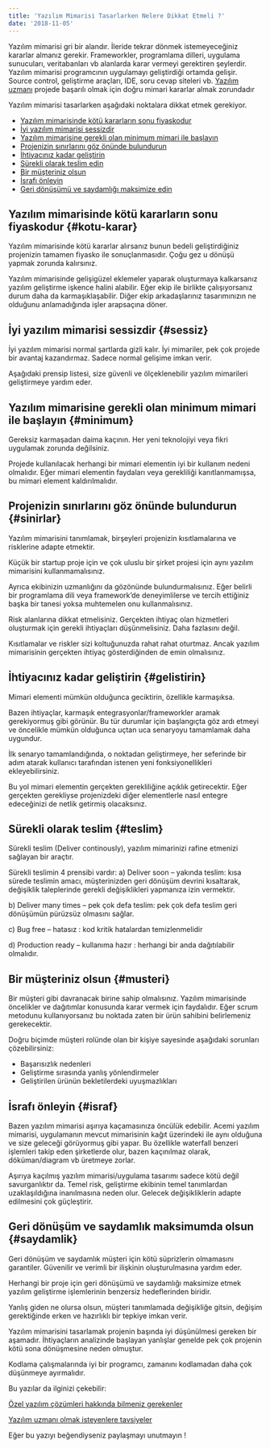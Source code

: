 ```yaml
---
title: 'Yazılım Mimarisi Tasarlarken Nelere Dikkat Etmeli ?'
date: '2018-11-05'
---
```


Yazılım mimarisi gri bir alandır. İleride tekrar dönmek istemeyeceğiniz kararlar almanız gerekir. Frameworkler, programlama dilleri, uygulama sunucuları, veritabanları vb alanlarda karar vermeyi gerektiren şeylerdir. Yazılım mimarisi programcının uygulamayı geliştirdiği ortamda gelişir. Source control, geliştirme araçları, IDE, soru cevap siteleri vb. [Yazılım uzmanı](/blog/yazilim-uzmani-olmak/) projede başarılı olmak için doğru mimari kararlar almak zorundadır

Yazılım mimarisi tasarlarken aşağıdaki noktalara dikkat etmek gerekiyor.

- [Yazılım mimarisinde kötü kararların sonu fiyaskodur](#kotu-karar)
- [İyi yazılım mimarisi sessizdir](#sessiz)
- [Yazılım mimarisine gerekli olan minimum mimari ile başlayın](#minimum)
- [Projenizin sınırlarını göz önünde bulundurun](#sinirlar)
- [İhtiyacınız kadar geliştirin](#gelistirin)
- [Sürekli olarak teslim edin](#teslim)
- [Bir müşteriniz olsun](#musteri)
- [İsrafı önleyin](#israf)
- [Geri dönüşümü ve saydamlığı maksimize edin](#saydamlik)

## Yazılım mimarisinde kötü kararların sonu fiyaskodur {#kotu-karar}

Yazılım mimarisinde kötü kararlar alırsanız bunun bedeli geliştirdiğiniz projenizin tamamen fiyasko ile sonuçlanmasıdır. Çoğu gez u dönüşü yapmak zorunda kalırsınız.

Yazılım mimarisinde gelişigüzel eklemeler yaparak oluşturmaya kalkarsanız yazılım geliştirme işkence halini alabilir. Eğer ekip ile birlikte çalışıyorsanız durum daha da karmaşıklaşabilir. Diğer ekip arkadaşlarınız tasarımınızın ne olduğunu anlamadığında işler arapsaçına döner.

## İyi yazılım mimarisi sessizdir {#sessiz}

İyi yazılım mimarisi normal şartlarda gizli kalır. İyi mimariler, pek çok projede bir avantaj kazandırmaz. Sadece normal gelişime imkan verir.

Aşağıdaki prensip listesi, size güvenli ve ölçeklenebilir yazılım mimarileri geliştirmeye yardım eder.

## Yazılım mimarisine gerekli olan minimum mimari ile başlayın {#minimum}

Gereksiz karmaşadan daima kaçının. Her yeni teknolojiyi veya fikri uygulamak zorunda değilsiniz.

Projede kullanılacak herhangi bir mimari elementin iyi bir kullanım nedeni olmalıdır. Eğer mimari elementin faydaları veya gerekliliği kanıtlanmamışsa, bu mimari element kaldırılmalıdır.

## Projenizin sınırlarını göz önünde bulundurun {#sinirlar}

Yazılım mimarisini tanımlamak, birşeyleri projenizin kısıtlamalarına ve risklerine adapte etmektir.

Küçük bir startup proje için ve çok uluslu bir şirket projesi için aynı yazılım mimarisini kullanmamalısınız.

Ayrıca ekibinizin uzmanlığını da gözönünde bulundurmalısınız. Eğer belirli bir programlama dili veya framework’de deneyimlilerse ve tercih ettiğiniz başka bir tanesi yoksa muhtemelen onu kullanmalısınız.

Risk alanlarına dikkat etmelisiniz. Gerçekten ihtiyaç olan hizmetleri oluşturmak için gerekli ihtiyaçları düşünmelisiniz. Daha fazlasını değil.

Kısıtlamalar ve riskler sizi koltuğunuzda rahat rahat oturtmaz. Ancak yazılım mimarisinin gerçekten ihtiyaç gösterdiğinden de emin olmalısınız.

## İhtiyacınız kadar geliştirin {#gelistirin}

Mimari elementi mümkün olduğunca geciktirin, özellikle karmaşıksa.

Bazen ihtiyaçlar, karmaşık entegrasyonlar/frameworkler aramak gerekiyormuş gibi görünür. Bu tür durumlar için başlangıçta göz ardı etmeyi ve öncelikle mümkün olduğunca uçtan uca senaryoyu tamamlamak daha uygundur.

İlk senaryo tamamlandığında, o noktadan geliştirmeye, her seferinde bir adım atarak kullanıcı tarafından istenen yeni fonksiyonellikleri ekleyebilirsiniz.

Bu yol mimari elementin gerçekten gerekliliğine açıklık getirecektir. Eğer gerçekten gerekliyse projenizdeki diğer elementlerle nasıl entegre edeceğinizi de netlik getirmiş olacaksınız.

## Sürekli olarak teslim {#teslim}

Sürekli teslim (Deliver continously), yazılım mimarinizi rafine etmenizi sağlayan bir araçtır.

Sürekli teslimin 4 prensibi vardır:
a) Deliver soon – yakında teslim: kısa sürede teslimin amacı, müşterinizden geri dönüşüm devrini kısaltarak, değişiklik taleplerinde gerekli değişiklikleri yapmanıza izin vermektir.

b) Deliver many times – pek çok defa teslim: pek çok defa teslim geri dönüşümün pürüzsüz olmasını sağlar.

c) Bug free – hatasız : kod kritik hatalardan temizlenmelidir

d) Production ready – kullanıma hazır : herhangi bir anda dağıtılabilir olmalıdır.

## Bir müşteriniz olsun {#musteri}

Bir müşteri gibi davranacak birine sahip olmalısınız. Yazılım mimarisinde öncelikler ve dağıtımlar konusunda karar vermek için faydalıdır. Eğer scrum metodunu kullanıyorsanız bu noktada zaten bir ürün sahibini belirlemeniz gerekecektir.

Doğru biçimde müşteri rolünde olan bir kişiye sayesinde aşağıdaki sorunları çözebilirsiniz:

- Başarısızlık nedenleri
- Geliştirme sırasında yanlış yönlendirmeler
- Geliştirilen ürünün bekletilerdeki uyuşmazlıkları

## İsrafı önleyin {#israf}

Bazen yazılım mimarisi aşırıya kaçamasınıza öncülük edebilir. Acemi yazılım mimarisi, uygulamanın mevcut mimarisinin kağıt üzerindeki ile aynı olduğuna ve size geleceği görüyormuş gibi yapar.
Bu özellikle waterfall benzeri işlemleri takip eden şirketlerde olur, bazen kaçınılmaz olarak, döküman/diagram vb üretmeye zorlar.

Aşırıya kaçılmış yazılım mimarisi/uygulama tasarımı sadece kötü değil savurganlıktır da. Temel risk, geliştirme ekibinin temel tanımlardan uzaklaşıldığına inanılmasına neden olur. Gelecek değişikliklerin adapte edilmesini çok güçleştirir.

## Geri dönüşüm ve saydamlık maksimumda olsun {#saydamlik}

Geri dönüşüm ve saydamlık müşteri için kötü süprizlerin olmamasını garantiler. Güvenilir ve verimli bir ilişkinin oluşturulmasına yardım eder.

Herhangi bir proje için geri dönüşümü ve saydamlığı maksimize etmek yazılım geliştirme işlemlerinin benzersiz hedeflerinden biridir.

Yanlış giden ne olursa olsun, müşteri tanımlamada değişikliğe gitsin, değişim gerektiğinde erken ve hazırlıklı bir tepkiye imkan verir.

Yazılım mimarisini tasarlamak projenin başında iyi düşünülmesi gereken bir aşamadır. İhtiyaçların analizinde başlayan yanlışlar genelde pek çok projenin kötü sona dönüşmesine neden olmuştur.

Kodlama çalışmalarında iyi bir programcı, zamanını kodlamadan daha çok düşünmeye ayırmalıdır.

Bu yazılar da ilginizi çekebilir:

[Özel yazılım çözümleri hakkında bilmeniz gerekenler](https://ertankayalar.com.tr/blog/ozel-yazilim-cozumleri/)

[Yazılım uzmanı olmak isteyenlere tavsiyeler](https://ertankayalar.com.tr/blog/yazilim-uzmani-olmak/)

Eğer bu yazıyı beğendiyseniz paylaşmayı unutmayın !
